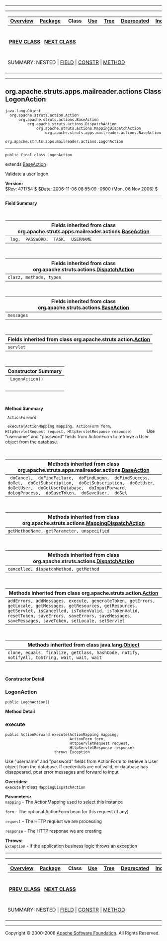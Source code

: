 ------------------------------------------------------------------------

<span id="navbar_top"></span> [](#skip-navbar_top "Skip navigation links")

<table>
<colgroup>
<col width="50%" />
<col width="50%" />
</colgroup>
<tbody>
<tr class="odd">
<td align="left"><span id="navbar_top_firstrow"></span>
<table>
<tbody>
<tr class="odd">
<td align="left"><a href="../../../../../../overview-summary.html.md"><strong>Overview</strong></a> </td>
<td align="left"><a href="package-summary.html.md"><strong>Package</strong></a> </td>
<td align="left"> <strong>Class</strong> </td>
<td align="left"><a href="class-use/LogonAction.html.md"><strong>Use</strong></a> </td>
<td align="left"><a href="package-tree.html.md"><strong>Tree</strong></a> </td>
<td align="left"><a href="../../../../../../deprecated-list.html.md"><strong>Deprecated</strong></a> </td>
<td align="left"><a href="../../../../../../index-all.html.md"><strong>Index</strong></a> </td>
<td align="left"><a href="../../../../../../help-doc.html.md"><strong>Help</strong></a> </td>
</tr>
</tbody>
</table></td>
<td align="left"></td>
</tr>
<tr class="even">
<td align="left"> <a href="../../../../../../org/apache/struts/apps/mailreader/actions/LogoffAction.html.md" title="class in org.apache.struts.apps.mailreader.actions"><strong>PREV CLASS</strong></a>   <a href="../../../../../../org/apache/struts/apps/mailreader/actions/MainMenuAction.html" title="class in org.apache.struts.apps.mailreader.actions"><strong>NEXT CLASS</strong></a></td>
<td align="left"><a href="../../../../../../index.html.md?org/apache/struts/apps/mailreader/actions/LogonAction.html"><strong>FRAMES</strong></a>    <a href="LogonAction.html"><strong>NO FRAMES</strong></a>    
<a href="../../../../../../allclasses-noframe.html.md"><strong>All Classes</strong></a></td>
</tr>
<tr class="odd">
<td align="left">SUMMARY: NESTED | <a href="#fields_inherited_from_class_org.apache.struts.apps.mailreader.actions.BaseAction">FIELD</a> | <a href="#constructor_summary">CONSTR</a> | <a href="#method_summary">METHOD</a></td>
<td align="left">DETAIL: FIELD | <a href="#constructor_detail">CONSTR</a> | <a href="#method_detail">METHOD</a></td>
</tr>
</tbody>
</table>

<span id="skip-navbar_top"></span>

------------------------------------------------------------------------

org.apache.struts.apps.mailreader.actions
 Class LogonAction
-----------------------------------------

    java.lang.Object
      org.apache.struts.action.Action
          org.apache.struts.actions.BaseAction
              org.apache.struts.actions.DispatchAction
                  org.apache.struts.actions.MappingDispatchAction
                      org.apache.struts.apps.mailreader.actions.BaseAction
                          org.apache.struts.apps.mailreader.actions.LogonAction

------------------------------------------------------------------------

    public final class LogonAction

extends [BaseAction](../../../../../../org/apache/struts/apps/mailreader/actions/BaseAction.html.md "class in org.apache.struts.apps.mailreader.actions")

Validate a user logon.

**Version:**  
$Rev: 471754 $ $Date: 2006-11-06 08:55:09 -0600 (Mon, 06 Nov 2006) $

------------------------------------------------------------------------

<span id="field_summary"></span>

**Field Summary**

 <span id="fields_inherited_from_class_org.apache.struts.apps.mailreader.actions.BaseAction"></span>

| **Fields inherited from class org.apache.struts.apps.mailreader.actions.[BaseAction](../../../../../../org/apache/struts/apps/mailreader/actions/BaseAction.html.md "class in org.apache.struts.apps.mailreader.actions")** |
|--------------------------------------------------------------------------------------------------------------------------------------------------------------------------------------------------------------------------|
| ` log,  PASSWORD,  TASK,  USERNAME`                                                                                                                                                                                      |

 <span id="fields_inherited_from_class_org.apache.struts.actions.DispatchAction"></span>

| **Fields inherited from class org.apache.struts.actions.[DispatchAction](http://struts.apache.org/apidocs/org/apache/struts/actions/DispatchAction.html.md?is-external=true "class or interface in org.apache.struts.actions")** |
|-------------------------------------------------------------------------------------------------------------------------------------------------------------------------------------------------------------------------------|
| `clazz, methods, types`                                                                                                                                                                                                       |

 <span id="fields_inherited_from_class_org.apache.struts.actions.BaseAction"></span>

| **Fields inherited from class org.apache.struts.actions.[BaseAction](http://struts.apache.org/apidocs/org/apache/struts/actions/BaseAction.html.md?is-external=true "class or interface in org.apache.struts.actions")** |
|-----------------------------------------------------------------------------------------------------------------------------------------------------------------------------------------------------------------------|
| `messages`                                                                                                                                                                                                            |

 <span id="fields_inherited_from_class_org.apache.struts.action.Action"></span>

| **Fields inherited from class org.apache.struts.action.[Action](http://struts.apache.org/apidocs/org/apache/struts/action/Action.html.md?is-external=true "class or interface in org.apache.struts.action")** |
|------------------------------------------------------------------------------------------------------------------------------------------------------------------------------------------------------------|
| `servlet`                                                                                                                                                                                                  |

  <span id="constructor_summary"></span>

| **Constructor Summary** |
|-------------------------|
| ` LogonAction()`        
                          |

  <span id="method_summary"></span>

**Method Summary**

` ActionForward`

` execute(ActionMapping mapping, ActionForm form, HttpServletRequest request, HttpServletResponse response)`
            Use "username" and "password" fields from ActionForm to retrieve a User object from the database.

 <span id="methods_inherited_from_class_org.apache.struts.apps.mailreader.actions.BaseAction"></span>

| **Methods inherited from class org.apache.struts.apps.mailreader.actions.[BaseAction](../../../../../../org/apache/struts/apps/mailreader/actions/BaseAction.html.md "class in org.apache.struts.apps.mailreader.actions")** |
|---------------------------------------------------------------------------------------------------------------------------------------------------------------------------------------------------------------------------|
| ` doCancel,  doFindFailure,  doFindLogon,  doFindSuccess,  doGet,  doGetSubscription,  doGetSubscription,  doGetUser,  doGetUser,  doGetUserDatabase,  doInputForward,  doLogProcess,  doSaveToken,  doSaveUser,  doSet`  |

 <span id="methods_inherited_from_class_org.apache.struts.actions.MappingDispatchAction"></span>

| **Methods inherited from class org.apache.struts.actions.[MappingDispatchAction](http://struts.apache.org/apidocs/org/apache/struts/actions/MappingDispatchAction.html.md?is-external=true "class or interface in org.apache.struts.actions")** |
|----------------------------------------------------------------------------------------------------------------------------------------------------------------------------------------------------------------------------------------------|
| `getMethodName, getParameter, unspecified`                                                                                                                                                                                                   |

 <span id="methods_inherited_from_class_org.apache.struts.actions.DispatchAction"></span>

| **Methods inherited from class org.apache.struts.actions.[DispatchAction](http://struts.apache.org/apidocs/org/apache/struts/actions/DispatchAction.html.md?is-external=true "class or interface in org.apache.struts.actions")** |
|--------------------------------------------------------------------------------------------------------------------------------------------------------------------------------------------------------------------------------|
| `cancelled, dispatchMethod, getMethod`                                                                                                                                                                                         |

 <span id="methods_inherited_from_class_org.apache.struts.action.Action"></span>

| **Methods inherited from class org.apache.struts.action.[Action](http://struts.apache.org/apidocs/org/apache/struts/action/Action.html.md?is-external=true "class or interface in org.apache.struts.action")**                                                            |
|------------------------------------------------------------------------------------------------------------------------------------------------------------------------------------------------------------------------------------------------------------------------|
| `addErrors, addMessages, execute, generateToken, getErrors, getLocale, getMessages, getResources, getResources, getServlet, isCancelled, isTokenValid, isTokenValid, resetToken, saveErrors, saveErrors, saveMessages, saveMessages, saveToken, setLocale, setServlet` |

 <span id="methods_inherited_from_class_java.lang.Object"></span>

| **Methods inherited from class java.lang.[Object](http://java.sun.com/j2se/1.4.2/docs/api/java/lang/Object.html.md?is-external=true "class or interface in java.lang")** |
|-----------------------------------------------------------------------------------------------------------------------------------------------------------------------|
| `clone, equals, finalize, getClass, hashCode, notify, notifyAll, toString, wait, wait, wait`                                                                          |

 

<span id="constructor_detail"></span>

**Constructor Detail**

### LogonAction

    public LogonAction()

<span id="method_detail"></span>

**Method Detail**

### execute

    public ActionForward execute(ActionMapping mapping,
                                 ActionForm form,
                                 HttpServletRequest request,
                                 HttpServletResponse response)
                          throws Exception

Use "username" and "password" fields from ActionForm to retrieve a User object from the database. If credentials are not valid, or database has disappeared, post error messages and forward to input.

**Overrides:**  
`execute` in class `MappingDispatchAction`

<!-- -->

**Parameters:**  
`mapping` - The ActionMapping used to select this instance

`form` - The optional ActionForm bean for this request (if any)

`request` - The HTTP request we are processing

`response` - The HTTP response we are creating

**Throws:**  
`Exception` - if the application business logic throws an exception

------------------------------------------------------------------------

<span id="navbar_bottom"></span> [](#skip-navbar_bottom "Skip navigation links")

<table>
<colgroup>
<col width="50%" />
<col width="50%" />
</colgroup>
<tbody>
<tr class="odd">
<td align="left"><span id="navbar_bottom_firstrow"></span>
<table>
<tbody>
<tr class="odd">
<td align="left"><a href="../../../../../../overview-summary.html.md"><strong>Overview</strong></a> </td>
<td align="left"><a href="package-summary.html.md"><strong>Package</strong></a> </td>
<td align="left"> <strong>Class</strong> </td>
<td align="left"><a href="class-use/LogonAction.html.md"><strong>Use</strong></a> </td>
<td align="left"><a href="package-tree.html.md"><strong>Tree</strong></a> </td>
<td align="left"><a href="../../../../../../deprecated-list.html.md"><strong>Deprecated</strong></a> </td>
<td align="left"><a href="../../../../../../index-all.html.md"><strong>Index</strong></a> </td>
<td align="left"><a href="../../../../../../help-doc.html.md"><strong>Help</strong></a> </td>
</tr>
</tbody>
</table></td>
<td align="left"></td>
</tr>
<tr class="even">
<td align="left"> <a href="../../../../../../org/apache/struts/apps/mailreader/actions/LogoffAction.html.md" title="class in org.apache.struts.apps.mailreader.actions"><strong>PREV CLASS</strong></a>   <a href="../../../../../../org/apache/struts/apps/mailreader/actions/MainMenuAction.html" title="class in org.apache.struts.apps.mailreader.actions"><strong>NEXT CLASS</strong></a></td>
<td align="left"><a href="../../../../../../index.html.md?org/apache/struts/apps/mailreader/actions/LogonAction.html"><strong>FRAMES</strong></a>    <a href="LogonAction.html"><strong>NO FRAMES</strong></a>    
<a href="../../../../../../allclasses-noframe.html.md"><strong>All Classes</strong></a></td>
</tr>
<tr class="odd">
<td align="left">SUMMARY: NESTED | <a href="#fields_inherited_from_class_org.apache.struts.apps.mailreader.actions.BaseAction">FIELD</a> | <a href="#constructor_summary">CONSTR</a> | <a href="#method_summary">METHOD</a></td>
<td align="left">DETAIL: FIELD | <a href="#constructor_detail">CONSTR</a> | <a href="#method_detail">METHOD</a></td>
</tr>
</tbody>
</table>

<span id="skip-navbar_bottom"></span>

------------------------------------------------------------------------

Copyright © 2000-2008 [Apache Software Foundation](http://www.apache.org/). All Rights Reserved.
